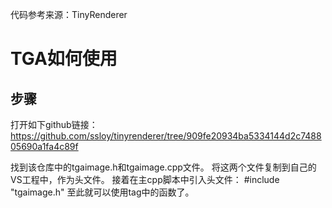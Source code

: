 代码参考来源：TinyRenderer

# TGA如何使用
## 步骤
打开如下github链接：
https://github.com/ssloy/tinyrenderer/tree/909fe20934ba5334144d2c748805690a1fa4c89f

找到该仓库中的tgaimage.h和tgaimage.cpp文件。
将这两个文件复制到自己的VS工程中，作为头文件。
接着在主cpp脚本中引入头文件：
#include "tgaimage.h"
至此就可以使用tag中的函数了。